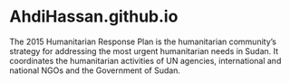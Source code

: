 AhdiHassan.github.io
====================

The 2015 Humanitarian Response Plan is the humanitarian community’s strategy for addressing the most urgent humanitarian needs in Sudan. It coordinates the humanitarian activities of UN agencies, international and national NGOs and the Government of Sudan.
